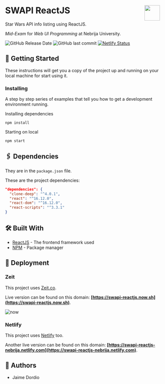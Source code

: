 # SWAPI ReactJS <img src="https://www.nebrija.com/lp/2019/inc/common/assets/img/logo_nebrija.png" height="50px" align="right" />

Star Wars API info listing using ReactJS. 

*Mid-Exam* for *Web UI Programming* at Nebrija University.

![GitHub Release Date](https://img.shields.io/github/release-date/JaimeDordio/swapi-reactjs)
![GitHub last commit](https://img.shields.io/github/last-commit/JaimeDordio/swapi-reactjs)
[![Netlify Status](https://api.netlify.com/api/v1/badges/98372223-a4e5-465a-b66a-2f1b4b3e7ef1/deploy-status)](https://app.netlify.com/sites/swapi-reactjs-nebrija/deploys)

## 🚩 Getting Started

These instructions will get you a copy of the project up and running on your local machine for start using it.

### Installing

A step by step series of examples that tell you how to get a development environment running.

Installing dependencies

```
npm install
```

Starting on local

```
npm start
```

## 🖇 Dependencies

They are in the `package.json` file.

These are the project dependencies:

```json
"dependencies": {
  "clone-deep": "^4.0.1",
  "react": "^16.12.0",
  "react-dom": "^16.12.0",
  "react-scripts": "^3.3.1"
}
```



## 🛠 Built With

* [ReactJS](https://reactjs.org) - The frontend framework used
* [NPM](https://www.npmjs.com) - Package manager

## 🚀 Deployment

### Zeit

This project uses [Zeit.co](https://zeit.co/home).

Live version can be found on this domain: **[https://swapi-reactjs.now.sh](https://swapi-reactjs.now.sh)**.

![now](https://assets.zeit.co/image/upload/v1542240976/repositories/now-cli/now-cli-repo-banner-v3.png)


### Netlify

This project uses [Netlify](https://www.netlify.com) too.

Another live version can be found on this domain: **[https://swapi-reactjs-nebrija.netlify.com](https://swapi-reactjs-nebrija.netlify.com)**.


## 👤 Authors

* Jaime Dordio
